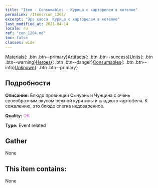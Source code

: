 ```yaml
---
title: "Item - Consumables - Курица с картофелем в котелке"
permalink: /Items/con_1204/
excerpt: "Эра хаоса  Курица с картофелем в котелке"
last_modified_at: 2021-04-14
locale: ru
ref: "con_1204.md"
toc: false
classes: wide
---
```

 [Materials](/ru/Items/){: .btn .btn--primary}[Artifacts](/ru/Items/Artifacts/){: .btn .btn--success}[Units](/ru/Items/Units/){: .btn .btn--warning}[Heroes](/ru/Items/Heroes/){: .btn .btn--danger}[Consumables](/ru/Items/Consumables/){: .btn .btn--info}[Unknown](/ru/Items/Unknown/){: .btn .btn--primary}

## Подробности
 **Описание:** Блюдо провинции Сычуань и Чунцина с очень своеобразным вкусом нежной курятины и сладкого картофеля. К сожалению, это блюдо слегка недоваренное.

 **Quality:** <span style="color: #DA70D6">OK</span>

 **Type:** Event related

## Gather

  None

## This item contains:

  None

